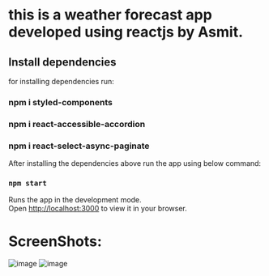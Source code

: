 # this is a weather forecast app developed using reactjs by Asmit. 

## Install dependencies

for installing dependencies run:
### npm i styled-components
### npm i react-accessible-accordion
### npm i react-select-async-paginate

After installing the dependencies above run the app using below command:
### `npm start`

Runs the app in the development mode.\
Open [http://localhost:3000](http://localhost:3000) to view it in your browser.

# ScreenShots:
![image](https://user-images.githubusercontent.com/73184765/219494565-064b15ea-f2d6-48e5-a2c1-15a8a13c72f7.png)
![image](https://user-images.githubusercontent.com/73184765/219494648-dac380af-058c-4576-9553-2a78263b81bb.png)
